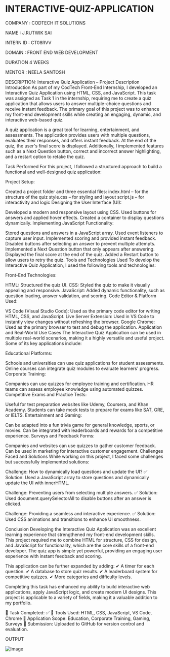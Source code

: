 # INTERACTIVE-QUIZ-APPLICATION
COMPANY : CODTECH IT SOLUTIONS

NAME : J.RUTWIK SAI

INTERN ID : CT08RVV

DOMAIN : FRONT END WEB DEVELOPMENT

DURATION 4 WEEKS

MENTOR : NEELA SANTOSH

DESCRIPTION: 
Interactive Quiz Application – Project Description
Introduction
As part of my CodTech Front-End Internship, I developed an Interactive Quiz Application using HTML, CSS, and JavaScript. This task was assigned as Task 1 in the internship, requiring me to create a quiz application that allows users to answer multiple-choice questions and receive instant feedback. The primary goal of this project was to enhance my front-end development skills while creating an engaging, dynamic, and interactive web-based quiz.

A quiz application is a great tool for learning, entertainment, and assessments. The application provides users with multiple questions, evaluates their responses, and offers instant feedback. At the end of the quiz, the user's final score is displayed. Additionally, I implemented features such as a Next Question button, correct and incorrect answer highlighting, and a restart option to retake the quiz.

Task Performed
For this project, I followed a structured approach to build a functional and well-designed quiz application:

Project Setup:

Created a project folder and three essential files:
index.html – for the structure of the quiz
style.css – for styling and layout
script.js – for interactivity and logic
Designing the User Interface (UI):

Developed a modern and responsive layout using CSS.
Used buttons for answers and applied hover effects.
Created a container to display questions dynamically.
Implementing JavaScript Functionality:

Stored questions and answers in a JavaScript array.
Used event listeners to capture user input.
Implemented scoring and provided instant feedback.
Disabled buttons after selecting an answer to prevent multiple attempts.
Implemented a Next Question button that only appears after answering.
Displayed the final score at the end of the quiz.
Added a Restart button to allow users to retry the quiz.
Tools and Technologies Used
To develop the Interactive Quiz Application, I used the following tools and technologies:

Front-End Technologies:

HTML: Structured the quiz UI.
CSS: Styled the quiz to make it visually appealing and responsive.
JavaScript: Added dynamic functionality, such as question loading, answer validation, and scoring.
Code Editor & Platform Used:

VS Code (Visual Studio Code): Used as the primary code editor for writing HTML, CSS, and JavaScript.
Live Server Extension: Used in VS Code to instantly view changes without refreshing the browser.
Google Chrome: Used as the primary browser to test and debug the application.
Application and Real-World Use Cases
The Interactive Quiz Application can be used in multiple real-world scenarios, making it a highly versatile and useful project. Some of its key applications include:

Educational Platforms:

Schools and universities can use quiz applications for student assessments.
Online courses can integrate quiz modules to evaluate learners' progress.
Corporate Training:

Companies can use quizzes for employee training and certification.
HR teams can assess employee knowledge using automated quizzes.
Competitive Exams and Practice Tests:

Useful for test preparation websites like Udemy, Coursera, and Khan Academy.
Students can take mock tests to prepare for exams like SAT, GRE, or IELTS.
Entertainment and Gaming:

Can be adapted into a fun trivia game for general knowledge, sports, or movies.
Can be integrated with leaderboards and rewards for a competitive experience.
Surveys and Feedback Forms:

Companies and websites can use quizzes to gather customer feedback.
Can be used in marketing for interactive customer engagement.
Challenges Faced and Solutions
While working on this project, I faced some challenges but successfully implemented solutions:

Challenge: How to dynamically load questions and update the UI?
✅ Solution: Used a JavaScript array to store questions and dynamically update the UI with innerHTML.

Challenge: Preventing users from selecting multiple answers.
✅ Solution: Used document.querySelectorAll to disable buttons after an answer is clicked.

Challenge: Providing a seamless and interactive experience.
✅ Solution: Used CSS animations and transitions to enhance UI smoothness.

Conclusion
Developing the Interactive Quiz Application was an excellent learning experience that strengthened my front-end development skills. This project required me to combine HTML for structure, CSS for design, and JavaScript for functionality, which are the core skills of a front-end developer. The quiz app is simple yet powerful, providing an engaging user experience with instant feedback and scoring.

This application can be further expanded by adding:
✔ A timer for each question.
✔ A database to store quiz results.
✔ A leaderboard system for competitive quizzes.
✔ More categories and difficulty levels.

Completing this task has enhanced my ability to build interactive web applications, apply JavaScript logic, and create modern UI designs. This project is applicable to a variety of fields, making it a valuable addition to my portfolio.

🔹 Task Completed: ✅
🔹 Tools Used: HTML, CSS, JavaScript, VS Code, Chrome
🔹 Application Scope: Education, Corporate Training, Gaming, Surveys
🔹 Submission: Uploaded to GitHub for version control and evaluation.


OUTPUT

![Image](https://github.com/user-attachments/assets/02ecc5ff-f409-4092-a921-1f2b023a263e)
